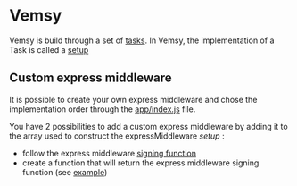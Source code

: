 # Vemsy

Vemsy is build through a set of [tasks](https://www.npmjs.com/package/middleware-setup).
In Vemsy, the implementation of a Task is called a [setup](https://github.com/jadok/vemsy/tree/master/src/setup/index.js)

## Custom express middleware

It is possible to create your own express middleware and chose the implementation order through the [app/index.js](https://github.com/jadok/vemsy/tree/master/example/app/index.js) file.

You have 2 possibilities to add a custom express middleware by adding it to the array used to construct the expressMiddleware _setup_ :

- follow the express middleware [signing function](https://github.com/jadok/vemsy/tree/master/src/type/middleware.js)
- create a function that will return the express middleware signing function (see [example](https://github.com/jadok/vemsy/tree/master/src/middleware/routing-file.js))

